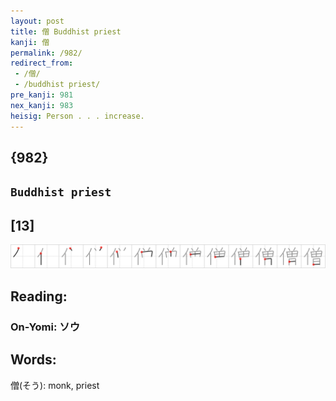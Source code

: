 ```yaml
---
layout: post
title: 僧 Buddhist priest
kanji: 僧
permalink: /982/
redirect_from:
 - /僧/
 - /buddhist priest/
pre_kanji: 981
nex_kanji: 983
heisig: Person . . . increase.
---
```


## {982}

## `Buddhist priest`

## [13]

<div class="stroke"><img src="../images/E583A7.png" /></div>

## Reading:

### On-Yomi: ソウ

## Words:

僧(そう): monk, priest
